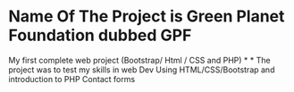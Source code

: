 # Name Of The Project is Green Planet Foundation dubbed GPF

My first complete web project (Bootstrap/ Html / CSS and PHP)
*
*
The project was to test my skills in web Dev Using HTML/CSS/Bootstrap and introduction to PHP Contact forms

